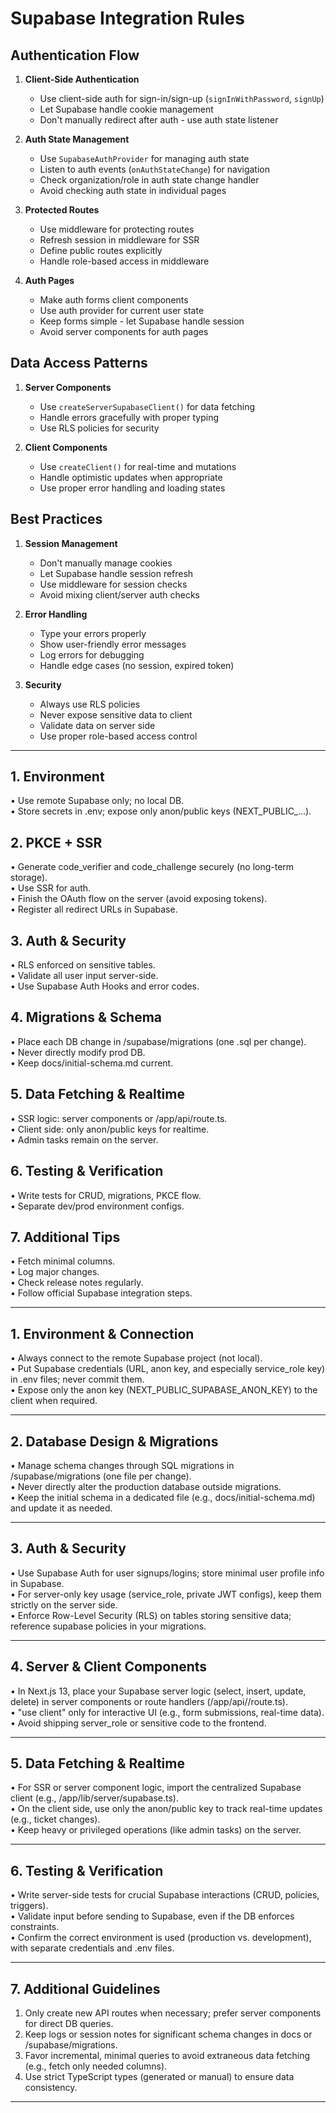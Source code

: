 # Supabase Integration Rules

## Authentication Flow

1. **Client-Side Authentication**
   - Use client-side auth for sign-in/sign-up (`signInWithPassword`, `signUp`)
   - Let Supabase handle cookie management
   - Don't manually redirect after auth - use auth state listener

2. **Auth State Management**
   - Use `SupabaseAuthProvider` for managing auth state
   - Listen to auth events (`onAuthStateChange`) for navigation
   - Check organization/role in auth state change handler
   - Avoid checking auth state in individual pages

3. **Protected Routes**
   - Use middleware for protecting routes
   - Refresh session in middleware for SSR
   - Define public routes explicitly
   - Handle role-based access in middleware

4. **Auth Pages**
   - Make auth forms client components
   - Use auth provider for current user state
   - Keep forms simple - let Supabase handle session
   - Avoid server components for auth pages

## Data Access Patterns

1. **Server Components**
   - Use `createServerSupabaseClient()` for data fetching
   - Handle errors gracefully with proper typing
   - Use RLS policies for security

2. **Client Components**
   - Use `createClient()` for real-time and mutations
   - Handle optimistic updates when appropriate
   - Use proper error handling and loading states

## Best Practices

1. **Session Management**
   - Don't manually manage cookies
   - Let Supabase handle session refresh
   - Use middleware for session checks
   - Avoid mixing client/server auth checks

2. **Error Handling**
   - Type your errors properly
   - Show user-friendly error messages
   - Log errors for debugging
   - Handle edge cases (no session, expired token)

3. **Security**
   - Always use RLS policies
   - Never expose sensitive data to client
   - Validate data on server side
   - Use proper role-based access control

---

## 1. Environment
• Use remote Supabase only; no local DB.  
• Store secrets in .env; expose only anon/public keys (NEXT_PUBLIC_...).  

## 2. PKCE + SSR
• Generate code_verifier and code_challenge securely (no long-term storage).  
• Use SSR for auth.  
• Finish the OAuth flow on the server (avoid exposing tokens).  
• Register all redirect URLs in Supabase.

## 3. Auth & Security
• RLS enforced on sensitive tables.  
• Validate all user input server-side.  
• Use Supabase Auth Hooks and error codes.

## 4. Migrations & Schema
• Place each DB change in /supabase/migrations (one .sql per change).  
• Never directly modify prod DB.  
• Keep docs/initial-schema.md current.

## 5. Data Fetching & Realtime
• SSR logic: server components or /app/api/route.ts.  
• Client side: only anon/public keys for realtime.  
• Admin tasks remain on the server.

## 6. Testing & Verification
• Write tests for CRUD, migrations, PKCE flow.  
• Separate dev/prod environment configs.  

## 7. Additional Tips
• Fetch minimal columns.  
• Log major changes.  
• Check release notes regularly.  
• Follow official Supabase integration steps.

---

## 1. Environment & Connection
• Always connect to the remote Supabase project (not local).  
• Put Supabase credentials (URL, anon key, and especially service_role key) in .env files; never commit them.  
• Expose only the anon key (NEXT_PUBLIC_SUPABASE_ANON_KEY) to the client when required.  

---

## 2. Database Design & Migrations
• Manage schema changes through SQL migrations in /supabase/migrations (one file per change).  
• Never directly alter the production database outside migrations.  
• Keep the initial schema in a dedicated file (e.g., docs/initial-schema.md) and update it as needed.  

---

## 3. Auth & Security
• Use Supabase Auth for user signups/logins; store minimal user profile info in Supabase.  
• For server-only key usage (service_role, private JWT configs), keep them strictly on the server side.  
• Enforce Row-Level Security (RLS) on tables storing sensitive data; reference supabase policies in your migrations.  

---

## 4. Server & Client Components
• In Next.js 13, place your Supabase server logic (select, insert, update, delete) in server components or route handlers (/app/api/<route>/route.ts).  
• "use client" only for interactive UI (e.g., form submissions, real-time data).  
• Avoid shipping server_role or sensitive code to the frontend.  

---

## 5. Data Fetching & Realtime
• For SSR or server component logic, import the centralized Supabase client (e.g., /app/lib/server/supabase.ts).  
• On the client side, use only the anon/public key to track real-time updates (e.g., ticket changes).  
• Keep heavy or privileged operations (like admin tasks) on the server.  

---

## 6. Testing & Verification
• Write server-side tests for crucial Supabase interactions (CRUD, policies, triggers).  
• Validate input before sending to Supabase, even if the DB enforces constraints.  
• Confirm the correct environment is used (production vs. development), with separate credentials and .env files.  

---

## 7. Additional Guidelines
1. Only create new API routes when necessary; prefer server components for direct DB queries.  
2. Keep logs or session notes for significant schema changes in docs or /supabase/migrations.  
3. Favor incremental, minimal queries to avoid extraneous data fetching (e.g., fetch only needed columns).  
4. Use strict TypeScript types (generated or manual) to ensure data consistency.  

--- 